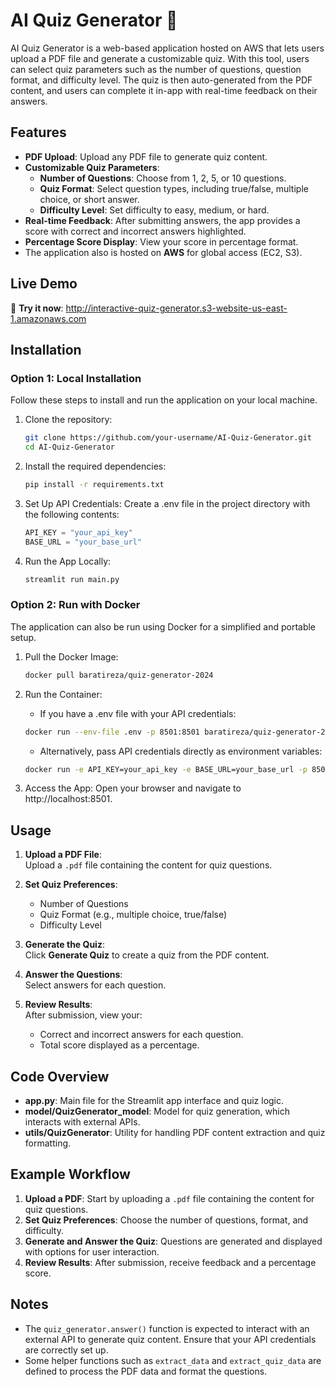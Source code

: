 ﻿# AI Quiz Generator 📝

AI Quiz Generator is a web-based application hosted on AWS that lets users upload a PDF file and generate a customizable quiz. With this tool, users can select quiz parameters such as the number of questions, question format, and difficulty level. The quiz is then auto-generated from the PDF content, and users can complete it in-app with real-time feedback on their answers.

## Features
- **PDF Upload**: Upload any PDF file to generate quiz content.
- **Customizable Quiz Parameters**:
  - **Number of Questions**: Choose from 1, 2, 5, or 10 questions.
  - **Quiz Format**: Select question types, including true/false, multiple choice, or short answer.
  - **Difficulty Level**: Set difficulty to easy, medium, or hard.
- **Real-time Feedback**: After submitting answers, the app provides a score with correct and incorrect answers highlighted.
- **Percentage Score Display**: View your score in percentage format.
- The application also is hosted on **AWS** for global access (EC2, S3).
 
## Live Demo
🚀 **Try it now**: http://interactive-quiz-generator.s3-website-us-east-1.amazonaws.com

## Installation

### Option 1: Local Installation

Follow these steps to install and run the application on your local machine.


1. Clone the repository:
    ```bash
    git clone https://github.com/your-username/AI-Quiz-Generator.git
    cd AI-Quiz-Generator
    ```

2. Install the required dependencies:
    ```bash
    pip install -r requirements.txt
    ```
    
3. Set Up API Credentials:
    Create a .env file in the project directory with the following contents:
    ```python
    API_KEY = "your_api_key"
    BASE_URL = "your_base_url"
    ```
    
4. Run the App Locally:
    ```bash
    streamlit run main.py
    ```  
### Option 2: Run with Docker

The application can also be run using Docker for a simplified and portable setup.

1. Pull the Docker Image:
    ```bash
    docker pull baratireza/quiz-generator-2024
    ```

2. Run the Container:
   - If you have a .env file with your API credentials:
    ```bash
    docker run --env-file .env -p 8501:8501 baratireza/quiz-generator-2024
    ```
   - Alternatively, pass API credentials directly as environment variables:
    ```bash
    docker run -e API_KEY=your_api_key -e BASE_URL=your_base_url -p 8501:8501 quiz-generator-2024
    ```

3. Access the App: Open your browser and navigate to http://localhost:8501.

    
## Usage

1. **Upload a PDF File**:  
   Upload a `.pdf` file containing the content for quiz questions.

2. **Set Quiz Preferences**:  
   - Number of Questions  
   - Quiz Format (e.g., multiple choice, true/false)  
   - Difficulty Level  

3. **Generate the Quiz**:  
   Click **Generate Quiz** to create a quiz from the PDF content.

4. **Answer the Questions**:  
   Select answers for each question.

5. **Review Results**:  
   After submission, view your:  
   - Correct and incorrect answers for each question.  
   - Total score displayed as a percentage.


## Code Overview

- **app.py**: Main file for the Streamlit app interface and quiz logic.
- **model/QuizGenerator_model**: Model for quiz generation, which interacts with external APIs.
- **utils/QuizGenerator**: Utility for handling PDF content extraction and quiz formatting.

## Example Workflow

1. **Upload a PDF**: Start by uploading a `.pdf` file containing the content for quiz questions.
2. **Set Quiz Preferences**: Choose the number of questions, format, and difficulty.
3. **Generate and Answer the Quiz**: Questions are generated and displayed with options for user interaction.
4. **Review Results**: After submission, receive feedback and a percentage score.

## Notes
- The `quiz_generator.answer()` function is expected to interact with an external API to generate quiz content. Ensure that your API credentials are correctly set up.
- Some helper functions such as `extract_data` and `extract_quiz_data` are defined to process the PDF data and format the questions.


